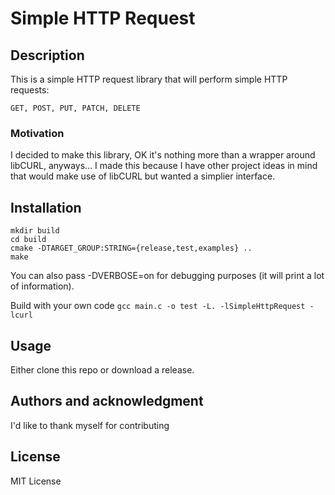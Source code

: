# Simple HTTP Request

## Description
This is a simple HTTP request library that will perform simple HTTP requests:

```
GET, POST, PUT, PATCH, DELETE
```

### Motivation
I decided to make this library, OK it's nothing more than a wrapper around libCURL, anyways... I made this because I have other project ideas in mind that would make use of libCURL but wanted a simplier interface.

## Installation
```
mkdir build
cd build
cmake -DTARGET_GROUP:STRING={release,test,examples} ..
make
```

You can also pass -DVERBOSE=on for debugging purposes (it will print a lot of information).

Build with your own code
`gcc main.c -o test -L. -lSimpleHttpRequest -lcurl` 

## Usage
Either clone this repo or download a release.


## Authors and acknowledgment
I'd like to thank myself for contributing

## License
MIT License
